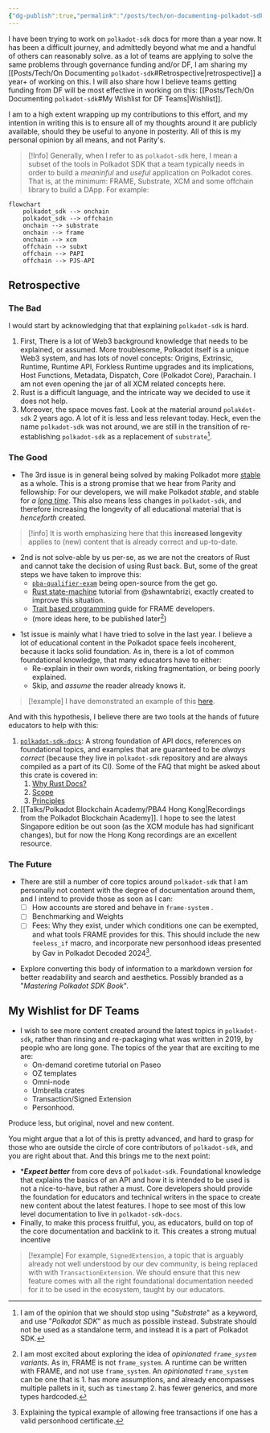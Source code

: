 ```yaml
---
{"dg-publish":true,"permalink":"/posts/tech/on-documenting-polkadot-sdk/","created":"2024-07-10T10:48:36.533+01:00","updated":"2024-07-26T10:52:23.174+01:00"}
---
```



I have been trying to work on `polkadot-sdk` docs for more than a year now. It has been a difficult journey, and admittedly beyond what me and a handful of others can reasonably solve. as a lot of teams are applying to solve the same problems through governance funding and/or DF, I am sharing my [[Posts/Tech/On Documenting `polkadot-sdk`#Retrospective\|retrospective]] a year+ of working on this. I will also share how I believe teams getting funding from DF will be most effective in working on this: [[Posts/Tech/On Documenting `polkadot-sdk`#My Wishlist for DF Teams\|Wishlist]]. 

I am to a high extent wrapping up my contributions to this effort, and my intention in writing this is to ensure all of my thoughts around it are publicly available, should they be useful to anyone in posterity. All of this is my personal opinion by all means, and not Parity's. 

> [!Info]  Generally, when I refer to as `polkadot-sdk` here, I mean a subset of the tools in Polkadot SDK that a team typically needs in order to build a *meaninful* and *useful* application on Polkadot cores. That is, at the minimum: FRAME, Substrate, XCM and some offchain library to build a DApp. For example: 

```mermaid
flowchart
	polkadot_sdk --> onchain
	polkadot_sdk --> offchain 
	onchain --> substrate
	onchain --> frame
	onchain --> xcm
	offchain --> subxt
	offchain --> PAPI
	offchain --> PJS-API
```
## Retrospective  
### The Bad  

I would start by acknowledging that that explaining `polkadot-sdk` is hard. 

1. First, There is a lot of Web3 background knowledge that needs to be explained, or assumed. More troublesome, Polkadot itself is a unique Web3 system, and has lots of novel concepts: Origins, Extrinsic, Runtime, Runtime API, Forkless Runtime upgrades and its implications, Host Functions, Metadata, Dispatch, Core (Polkadot Core), Parachain. I am not even opening the jar of all XCM related concepts here. 
2. Rust is a difficult language, and the intricate way we decided to use it does not help.
3. Moreover, the space moves fast. Look at the material around `polakdot-sdk` 2 years ago. A lot of it is less and less relevant today. Heck, even the name `polkadot-sdk` was not around, we are still in the transition of re-establishing `polkadot-sdk` as a replacement of `substrate`[^1].

[^1]: I am of the opinion that we should stop using "*Substrate*" as a keyword, and use "*Polkadot SDK*" as much as possible instead. Substrate should not be used as a standalone term, and instead it is a part of Polkadot SDK. 

### The Good

- The 3rd issue is in general being solved by making Polkadot more [stable](https://forum.polkadot.network/t/stabilizing-polkadot/7175) as a whole. This is a strong promise that we hear from Parity and fellowship: For our developers, we will make Polkadot *stable*, and stable for *a [long time](https://youtu.be/DLofyGI3mw8?si=nJZiVApWTj6ae_Wz&t=1115)*. This also means less changes in `polkadot-sdk`, and therefore increasing the longevity of all educational material that is *henceforth* created.

> [!info] It is worth emphasizing here that this **increased longevity** applies to (new) content that is already correct and up-to-date. 

- 2nd is not solve-able by us per-se, as we are not the creators of Rust and cannot take the decision of using Rust back. But, some of the great steps we have taken to improve this:
	- [`pba-qualifier-exam`](https://github.com/Polkadot-Blockchain-Academy/pba-qualifier-exam) being open-source from the get go.
	- [Rust state-machine](https://www.shawntabrizi.com/rust-state-machine/) tutorial from @shawntabrizi, exactly created to improve this situation.
	- [Trait based programming](https://paritytech.github.io/polkadot-sdk/master/polkadot_sdk_docs/reference_docs/trait_based_programming/index.html) guide for FRAME developers. 
	- (more ideas here, to be published later[^2])
[^2]: I am most excited about exploring the idea of _opinionated `frame_system` variants_. As in, FRAME is not `frame_system`. A runtime can be written with FRAME, and not use `frame_system`. An _opinionated_ `frame_system` can be one that is 1. has more assumptions, and already encompasses multiple pallets in it, such as `timestamp` 2. has fewer generics, and more types hardcoded. 
- 1st issue is mainly what I have tried to solve in the last year. I believe a lot of educational content in the Polkadot space feels incoherent, because it lacks solid foundation. As in, there is a lot of common foundational knowledge, that many educators have to either:
	- Re-explain in their own words, risking fragmentation, or being poorly explained. 
	- Skip, and *assume* the reader already knows it. 

> [!example] I have demonstrated an example of this [here](https://paritytech.github.io/polkadot-sdk/master/polkadot_sdk_docs/meta_contributing/index.html#example-explaining-palletcall). 

And with this hypothesis, I believe there are two tools at the hands of future educators to help with this: 
1. [`polkadot-sdk-docs`](https://paritytech.github.io/polkadot-sdk/master/polkadot_sdk_docs/index.html): A strong foundation of API docs, references on foundational topics, and examples that are guaranteed to be *always correct* (because they live in `polkadot-sdk` repository and are always compiled as a part of its CI). Some of the FAQ that might be asked about this crate is covered in:
	1. [Why Rust Docs?](https://paritytech.github.io/polkadot-sdk/master/polkadot_sdk_docs/meta_contributing/index.html#why-rust-docs)
	2. [Scope](https://paritytech.github.io/polkadot-sdk/master/polkadot_sdk_docs/meta_contributing/index.html#scope) 
	3. [Principles](https://paritytech.github.io/polkadot-sdk/master/polkadot_sdk_docs/meta_contributing/index.html#principles) 
2. [[Talks/Polkadot Blockchain Academy/PBA4 Hong Kong\|Recordings from the Polkadot Blockchain Academy]]. I hope to see the latest Singapore edition be out soon (as the XCM module has had significant changes), but for now the Hong Kong recordings are an excellent resource.
### The Future 

- There are still a number of core topics around `polkadot-sdk` that I am personally not content with the degree of documentation around them, and I intend to provide those as soon as I can: 
	- [ ] How accounts are stored and behave in `frame-system` . 
	- [ ] Benchmarking and Weights 
	- [ ] Fees: Why they exist, under which conditions one can be exempted, and what tools FRAME provides for this. This should include the new `feeless_if` macro, and incorporate new personhood ideas presented by Gav in Polkadot Decoded 2024[^3].
[^3]: Explaining the typical example of allowing free transactions if one has a valid personhood certificate. 
- Explore converting this body of information to a markdown version for better readability and search and aesthetics. Possibly branded as a "*Mastering Polkadot SDK Book*". 
## My Wishlist for DF Teams 

* I wish to see more content created around the latest topics in `polkadot-sdk`, rather than rinsing and re-packaging what was written in 2019, by people who are long gone. The topics of the year that are exciting to me are:
	* On-demand coretime tutorial on Paseo
	* OZ templates
	* Omni-node
	* Umbrella crates
	* Transaction/Signed Extension
	* Personhood. 

Produce less, but original, novel and new content. 

You might argue that a lot of this is pretty advanced, and hard to grasp for those who are outside the circle of core contributors of `polkadot-sdk`, and you are right about that. And this brings me to the next point: 

* ****Expect better*** from core devs of `polkadot-sdk`. Foundational knowledge that explains the basics of an API and how it is intended to be used is not a nice-to-have, but rather a must. Core developers should provide the foundation for educators and technical writers in the space to create new content about the latest features. I hope to see most of this low level documentation to live in `polkadot-sdk-docs`. 
* Finally, to make this process fruitful, you, as educators, build on top of the core documentation and backlink to it. This creates a strong mutual incentive 

> [!example] For example, `SignedExtension`, a topic that is arguably already not well understood by our dev community, is being replaced with with `TransactionExtension`. We should ensure that this new feature comes with all the right foundational documentation needed for it to be used in the ecosystem, taught by our educators. 
